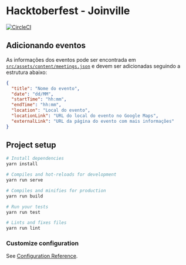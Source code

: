 # Hacktoberfest - Joinville

[![CircleCI](https://circleci.com/gh/hacktoberfest-joinville/hacktoberfest-joinville.github.io/tree/development.svg?style=svg)](https://circleci.com/gh/hacktoberfest-joinville/hacktoberfest-joinville.github.io/tree/development)

## Adicionando eventos

As informações dos eventos pode ser encontrada em [`src/assets/content/meetings.json`](src/assets/content/meetings.json) e devem ser adicionadas seguindo a estrutura abaixo:

```json
{
  "title": "Nome do evento",
  "date": "dd/MM",
  "startTime": "hh:mm",
  "endTime": "hh:mm",
  "location": "Local do evento",
  "locationLink": "URL do local do evento no Google Maps",
  "externalLink": "URL da página do evento com mais informações"
}
```

## Project setup

```bash
# Install dependencies
yarn install

# Compiles and hot-reloads for development
yarn run serve

# Compiles and minifies for production
yarn run build

# Run your tests
yarn run test

# Lints and fixes files
yarn run lint
```

### Customize configuration

See [Configuration Reference](https://cli.vuejs.org/config/).

